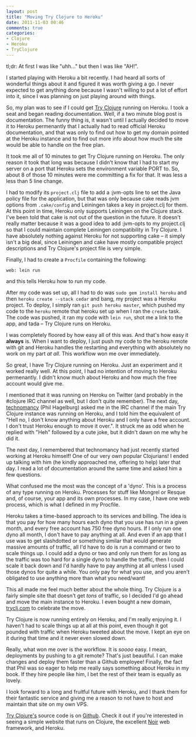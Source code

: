 ```yaml
---
layout: post
title: "Moving Try Clojure to Heroku"
date: 2011-11-03 00:46
comments: true
categories: 
- Clojure
- Heroku
- TryClojure
---
```


tl;dr: At first I was like "uhh..." but then I was like "AH!".

I started playing with Heroku a bit recently. I had heard all sorts of wonderful things about it and figured it was worth giving a go. I never expected to get anything done because I wasn't willing to put a lot of effort into it, since I was planning on just playing around with things.

So, my plan was to see if I could get [Try Clojure](http://tryclj.com) running on Heroku. I took a seat and began reading documentation. Well, if a two minute blog post is documentation. The funny thing is, it wasn't until I actually decided to move it to Heroku permenantly that I actually had to read official Heroku documentation, and that was only to find out how to get my domain pointed at the Heroku instance and to find out more info about how much the site would be able to handle on the free plan.

It took me all of 10 minutes to get Try Clojure running on Heroku. The only reason it took that long was because I didn't know that I had to start my server on a port that Heroku sets the environment variable PORT to. So, about 8 of those 10 minutes were me committing a fix for that. It was less a less than 5 line change. 

I had to modify its `project.clj` file to add a :jvm-opts line to set the Java policy file for the application, but that was only because cake reads jvm options from `.cake/config` and Leiningen takes a key in project.clj for them. At this point in time, Heroku only supports Leiningen on the Clojure stack. I've been told that cake is not out of the question in the future. It doesn't really matter because it was a good idea to add :jvm-opts to my project.clj so that I could maintain complete Leiningen compatibility in Try Clojure. I have absolutely nothing against Heroku for not supporting cake &ndash; it simply isn't a big deal, since Leiningen and cake have mostly compatible project descriptions and Try Clojure's project file is very simple.

Finally, I had to create a `Procfile` containing the following:

    web: lein run
    
and this tells Heroku how to run my code.

After my code was set up, all I had to do was `sudo gem install heroku` and then `heroku create --stack cedar` and bang, my project was a Heroku project. To deploy, I simply ran `git push heroku master`, which pushed my code to the `heroku` remote that heroku set up when I ran the `create` task. The code was pushed, it ran my code with `lein run`, shot me a link to the app, and tada &ndash; Try Clojure runs on Heroku.

I was completely floored by how easy all of this was. And that's how easy it **always** is. When I want to deploy, I just push my code to the heroku remote with git and Heroku handles the restarting and everything with absolutely no work on my part *at all*. This workflow won me over immediately.

So great, I have Try Clojure running on Heroku. Just an experiment and it worked really well. At this point, I had no intention of moving to Heroku permenantly. I didn't know much about Heroku and how much the free account would give me.

I mentioned that it was running on Heroku on Twitter (and probably in the #clojure IRC channel as well, but I don't quite remember). The next day, [technomancy](http://technomancy.us/) (Phil Hagelburg) asked me in the IRC channel if the main Try Clojure instance was running on Heroku, and I told him the equivalent of "Hell no, I don't know anything about Heroku and I only have a free account. I don't trust Heroku enough to move it over.". It struck me as odd when he replied with "Heh" followed by a cute joke, but it didn't dawn on me why he did it.

The next day, I remembered that technomancy had just recently started working at Heroku himself! One of our very own popular Clojurians! I ended up talking with him (he kindly approached me, offering to help) later that day. I read a lot of documentation around the same time and asked him a few questions.

What confused me the most was the concept of a 'dyno'. This is a process of any type running on Heroku. Processes for stuff like Mongrel or Resque and, of course, your app and its own processes. In my case, I have one web process, which is what I defined in my Procfile.

Heroku takes a time-based approach to its services and billing. The idea is that you pay for how many hours each dyno that you use has run in a given month, and every free account has 750 free dyno hours. If I only run one dyno all month, I don't have to pay anything at all. And even if an app that I use was to get slashdotted or something similar that would generate massive amounts of traffic, all I'd have to do is run a command or two to scale things up. I could add a dyno or two and only run them for as long as the traffic was too hard for a single dyno to handle the traffic, then I could scale it back down and I'd hardly have to pay anything at all unless I used those dynos for quite a while. You only pay for what you use, and you aren't obligated to use anything more than what you need/want!

This all made me feel much better about the whole thing. Try Clojure is a fairly simple site that doesn't get *tons* of traffic, so I decided I'd go ahead and move the main instance to Heroku. I even bought a new domain, [tryclj.com](http://tryclj.com) to celebrate the move.

Try Clojure is now running entirely on Heroku, and I'm really enjoying it. I haven't had to scale things up at all at this point, even though it got pounded with traffic when Heroku tweeted about the move. I kept an eye on it during that time and it never even slowed down.

Really, what won me over is the workflow. It is *soooo* easy. I mean, deployments by pushing to a git remote? That's just beautiful. I can make changes and deploy them faster than a Github employee! Finally, the fact that Phil was so eager to help me really says something about Heroku in my book. If they hire people like him, I bet the rest of their team is equally as lovely.

I look forward to a long and fruitful future with Heroku, and I thank them for their fantastic service and giving me a reason to not have to host and maintain that site on my own VPS.

[Try Clojure's](http://tryclj.com) source code is on [Github](http://github.com/Raynes/tryclojure). Check it out if you're interested in seeing a simple website that runs on Clojure, the excellent [Noir](http://webnoir.org) web framework, and Heroku.
